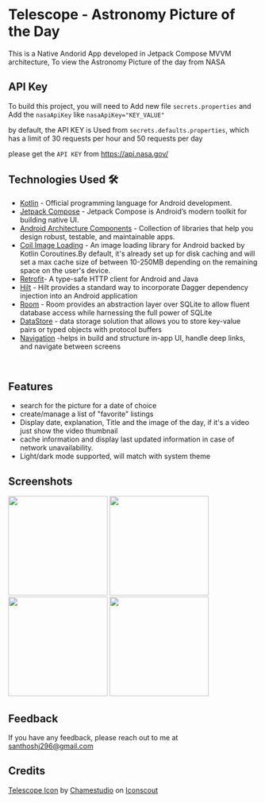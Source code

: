 
#  Telescope - Astronomy Picture of the Day

This is a Native Andorid App developed in Jetpack Compose MVVM architecture, To view the Astronomy Picture of the day from NASA 
## API Key

To build this project, you will need to Add new file `secrets.properties` and Add the `nasaApiKey`
like `nasaApiKey="KEY_VALUE"`

by default, the API KEY is Used from `secrets.defaults.properties`, which has a limit of 30  requests per hour
and 50 requests per day

please get the `API KEY` from https://api.nasa.gov/



## Technologies Used 🛠
- [Kotlin](https://kotlinlang.org/) -  Official programming language for Android development.
- [Jetpack Compose](https://developer.android.com/jetpack/compose) - Jetpack Compose is Android’s modern toolkit for building native UI.
- [Android Architecture Components](https://developer.android.com/topic/libraries/architecture) - Collection of libraries that help you design robust, testable, and maintainable apps.
- [Coil Image Loading](https://coil-kt.github.io/coil/) - An image loading library for Android backed by Kotlin Coroutines.By default, it's already set up for disk caching and will set a max cache size of between 10-250MB depending on the remaining space on the user's device.
- [Retrofit](https://square.github.io/retrofit/)- A type-safe HTTP client for Android and Java
- [Hilt](https://dagger.dev/hilt/) - Hilt provides a standard way to incorporate Dagger dependency injection into an Android application
- [Room](https://developer.android.com/training/data-storage/room) - Room provides an abstraction layer over SQLite to allow fluent database access while harnessing the full power of SQLite
- [DataStore](https://developer.android.com/topic/libraries/architecture/datastore) - data storage solution that allows you to store key-value pairs or typed objects with protocol buffers
- [Navigation](https://developer.android.com/guide/navigation) -helps in build and structure in-app UI, handle deep links, and navigate between screens

<br />


## Features

- search for the picture for a date of choice
- create/manage a list of "favorite" listings
- Display date, explanation, Title and the image of the day, if it's a video just show the video thumbnail 
- cache information and display last updated information in case of network unavailability.
- Light/dark mode supported, will match with system theme



## Screenshots

<img src="https://user-images.githubusercontent.com/93982208/146616608-150d5d68-168a-4731-afb3-bc1969b50011.png" width=200/>      <img src="https://user-images.githubusercontent.com/93982208/146616611-9589d584-b481-4ed5-97da-1726b7ba0262.png" width=200/>    <img src="https://user-images.githubusercontent.com/93982208/146616614-925f260a-0eb3-4498-852c-c6872bd87dd9.png" width=200/>    <img src="https://user-images.githubusercontent.com/93982208/146616599-9f87f56f-1a65-4600-b41d-de2485f8f78d.png" width=200/>






## Feedback

If you have any feedback, please reach out to me at santhoshj296@gmail.com


## Credits

<a href="https://iconscout.com/icons/telescope" target="_blank">Telescope Icon</a> by <a href="https://iconscout.com/contributors/chamedesign">Chamestudio</a> on <a href="https://iconscout.com">Iconscout</a>

